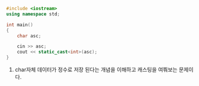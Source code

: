 ```c++
#include <iostream>
using namespace std;

int main()
{
	char asc;

	cin >> asc;
	cout << static_cast<int>(asc);
}
```
1. char자체 데이터가 정수로 저장 된다는 개념을 이해하고 캐스팅을 여쭤보는 문제이다.
